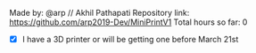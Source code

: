 Made by: @arp // Akhil Pathapati
Repository link: https://github.com/arp2019-Dev/MiniPrintV1
Total hours so far: 0

- [x] I have a 3D printer or will be getting one before March 21st
